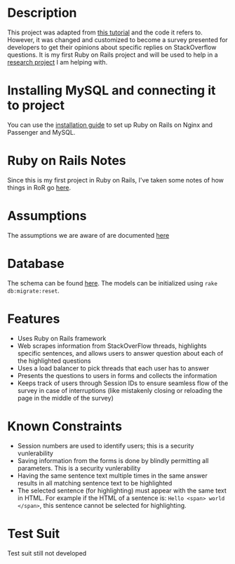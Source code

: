 # Description
This project was adapted from [this tutorial](https://iridakos.com/tutorials/2013/12/07/creating-a-simple-todo-part-1.html) and the code it refers to. However, it was changed and customized to become a survey presented for developers to get their opinions about specific replies on StackOverflow questions. It is my first Ruby on Rails project and will be used to help in a [research project](https://sarahnadi.org/smr/lib-use/) I am helping with.

# Installing MySQL and connecting it to project
You can use the [installation guide](https://github.com/samasri/DevelopersSurvey/wiki/Installation-Guide) to set up Ruby on Rails on Nginx and Passenger and MySQL.

# Ruby on Rails Notes
Since this is my first project in Ruby on Rails, I've taken some notes of how things in RoR go [here](https://github.com/samasri/DevelopersSurvey/blob/master/doc/RubyOnRailsNotes.md).

# Assumptions
The assumptions we are aware of are documented [here](https://github.com/samasri/DevelopersSurvey/blob/master/doc/Assumptions.md)

# Database
The schema can be found [here](https://github.com/samasri/DevelopersSurvey/blob/master/doc/Database.png). The models can be initialized using `rake db:migrate:reset`.

# Features
* Uses Ruby on Rails framework
* Web scrapes information from StackOverFlow threads, highlights specific sentences, and allows users to answer question about each of the highlighted questions
* Uses a load balancer to pick threads that each user has to answer
* Presents the questions to users in forms and collects the information
* Keeps track of users through Session IDs to ensure seamless flow of the survey in case of interruptions (like mistakenly closing or reloading the page in the middle of the survey)

# Known Constraints
* Session numbers are used to identify users; this is a security vunlerability
* Saving information from the forms is done by blindly permitting all parameters. This is a security vunlerability
* Having the same sentence text multiple times in the same answer results in all matching sentence text to be highlighted
* The selected sentence (for highlighting) must appear with the same text in HTML. For example if the HTML of a sentence is: `Hello <span> world </span>`, this sentence cannot be selected for highlighting.

# Test Suit
Test suit still not developed
